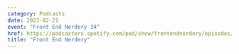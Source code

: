 ```yaml
---
category: Podcasts
date: 2023-02-21
event: "Front End Nerdery 34"
href: https://podcasters.spotify.com/pod/show/frontendnerdery/episodes/34---Josh-Goldberg-e1vam1h
title: "Front End Nerdery"
---
```

